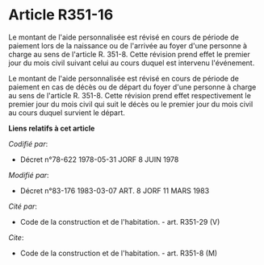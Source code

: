 # Article R351-16

Le montant de l'aide personnalisée est révisé en cours de période de paiement lors de la naissance ou de l'arrivée au foyer
d'une personne à charge au sens de l'article R. 351-8. Cette révision prend effet le premier jour du mois civil suivant celui
au cours duquel est intervenu l'événement.

Le montant de l'aide personnalisée est révisé en cours de période de paiement en cas de décès ou de départ du foyer d'une
personne à charge au sens de l'article R. 351-8. Cette révision prend effet respectivement le premier jour du mois civil qui
suit le décès ou le premier jour du mois civil au cours duquel survient le départ.

**Liens relatifs à cet article**

_Codifié par_:

  - Décret n°78-622 1978-05-31 JORF 8 JUIN 1978

_Modifié par_:

  - Décret n°83-176 1983-03-07 ART. 8 JORF 11 MARS 1983

_Cité par_:

  - Code de la construction et de l'habitation. - art. R351-29 (V)

_Cite_:

  - Code de la construction et de l'habitation. - art. R351-8 (M)
